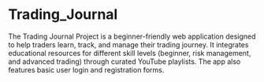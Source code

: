 # Trading_Journal
The Trading Journal Project is a beginner-friendly web application designed to help traders learn, track, and manage their trading journey. It integrates educational resources for different skill levels (beginner, risk management, and advanced trading) through curated YouTube playlists. The app also features basic user login and registration forms.
